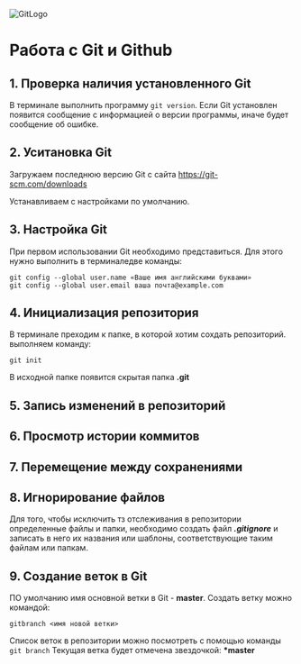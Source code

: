 ![GitLogo](Git-Logo-1788C.png)
# Работа с Git и Github
## 1. Проверка наличия установленного Git
В терминале выполнить программу `git version`.
Eсли Git установлен появится сообщение с информацией о версии программы, иначе будет сообщение об ошибке.
## 2. Уситановка Git
Загружаем последнюю версию Git с сайта https://git-scm.com/downloads

Устанавливаем с настройками по умолчанию.

## 3. Настройка Git
При первом использовании Git необходимо представиться. Для этого нужно выполнить в терминаледве команды:
```
git config --global user.name «Ваше имя английскими буквами»
git config --global user.email ваша почта@example.com
```
## 4. Инициализация репозитория
В терминале преходим к папке, в которой хотим сохдать репозиторий.
выполняем команду:
```
git init
```
В исходной папке появится скрытая папка **.git**

## 5. Запись изменений в репозиторий
## 6. Просмотр истории коммитов
## 7. Перемещение между сохранениями

## 8. Игнорирование файлов
Для того, чтобы исключить тз отслеживания в репозитории определенные файлы и папки, необходимо создать файл ***.gitignore*** и записать в него их названия или шаблоны, соответствующие таким файлам или папкам.

## 9. Создание веток в Git
ПО умолчанию имя основной ветки в Git - **master**.
Создать ветку можно командой:
```
gitbranch <имя новой ветки>
```
Список веток в репозитории можно посмотреть с помощью команды `git branch`
Текущая ветка будет отмечена звездочкой: __*master__
